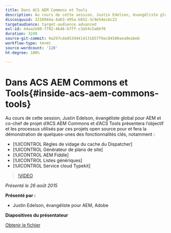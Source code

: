 ```yaml
---
title: Dans ACS AEM Commons et Tools
description: Au cours de cette session, Justin Edelson, évangéliste global pour AEM et co-chef de projet d’ACS AEM Commons et d’ACS Tools présentera l’objectif et les processus utilisés par ces projets open source pour et fera la démonstration de quelques-unes des fonctionnalités clés.
discoiquuid: 3210944a-4a03-495a-b652-3c9e54ecbc22
targetaudience: target-audience advanced
exl-id: 44aa2e08-f792-4b46-b7ff-c3a54c5a6bf0
duration: 3249
source-git-commit: 9a297cda953d4414131657f9ac84580aea0eabeb
workflow-type: tm+mt
source-wordcount: '128'
ht-degree: 100%

---
```


# Dans ACS AEM Commons et Tools{#inside-acs-aem-commons-tools}

Au cours de cette session, Justin Edelson, évangéliste global pour AEM et co-chef de projet d’ACS AEM Commons et d’ACS Tools présentera l’objectif et les processus utilisés par ces projets open source pour et fera la démonstration de quelques-unes des fonctionnalités clés, notamment :

* [!UICONTROL Règles de vidage du cache du Dispatcher]
* [!UICONTROL Générateur de plans de site]
* [!UICONTROL AEM Fiddle]
* [!UICONTROL Listes génériques]
* [!UICONTROL Service cloud Typekit]

>[!VIDEO](https://video.tv.adobe.com/v/19374/?quality=9)

*Présenté le 26 août 2015*

**Présenté par :**

* Justin Edelson, évangéliste pour AEM, Adobe

**Diapositives du présentateur**

[Obtenir le fichier](assets/08262015-commons-and-tools.pptx)
<!--
[Get back to the Overview](https://helpx.adobe.com/experience-manager/kt/eseminars/gems/aem-index.html)
-->

